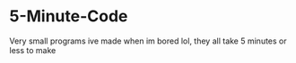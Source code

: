 # 5-Minute-Code
Very small programs ive made when im bored lol, they all take 5 minutes or less to make

